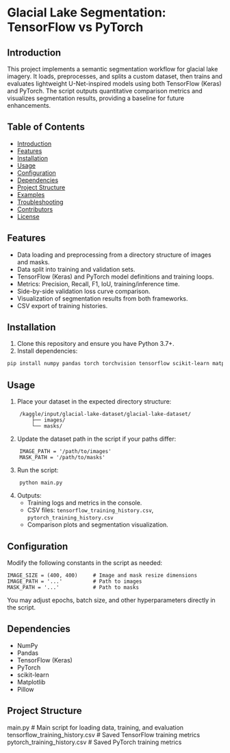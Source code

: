 # Glacial Lake Segmentation: TensorFlow vs PyTorch

## Introduction

This project implements a semantic segmentation workflow for glacial lake imagery. It loads, preprocesses, and splits a custom dataset, then trains and evaluates lightweight U-Net-inspired models using both TensorFlow (Keras) and PyTorch. The script outputs quantitative comparison metrics and visualizes segmentation results, providing a baseline for future enhancements.

## Table of Contents

- [Introduction](#introduction)
- [Features](#features)
- [Installation](#installation)
- [Usage](#usage)
- [Configuration](#configuration)
- [Dependencies](#dependencies)
- [Project Structure](#project-structure)
- [Examples](#examples)
- [Troubleshooting](#troubleshooting)
- [Contributors](#contributors)
- [License](#license)

## Features

- Data loading and preprocessing from a directory structure of images and masks.
- Data split into training and validation sets.
- TensorFlow (Keras) and PyTorch model definitions and training loops.
- Metrics: Precision, Recall, F1, IoU, training/inference time.
- Side-by-side validation loss curve comparison.
- Visualization of segmentation results from both frameworks.
- CSV export of training histories.

## Installation

1. Clone this repository and ensure you have Python 3.7+.
2. Install dependencies:

```bash
pip install numpy pandas torch torchvision tensorflow scikit-learn matplotlib pillow
```

## Usage

1. Place your dataset in the expected directory structure:
```
    /kaggle/input/glacial-lake-dataset/glacial-lake-dataset/
        ├── images/
        └── masks/
```

2. Update the dataset path in the script if your paths differ:
```
    IMAGE_PATH = '/path/to/images'
    MASK_PATH = '/path/to/masks'
```
3. Run the script:
```
    python main.py
```
4. Outputs:
    - Training logs and metrics in the console.
    - CSV files: `tensorflow_training_history.csv`, `pytorch_training_history.csv`
    - Comparison plots and segmentation visualization.

## Configuration

Modify the following constants in the script as needed:

    IMAGE_SIZE = (400, 400)     # Image and mask resize dimensions
    IMAGE_PATH = '...'          # Path to images
    MASK_PATH = '...'           # Path to masks

You may adjust epochs, batch size, and other hyperparameters directly in the script.

## Dependencies

- NumPy
- Pandas
- TensorFlow (Keras)
- PyTorch
- scikit-learn
- Matplotlib
- Pillow

## Project Structure

main.py                         # Main script for loading data, training, and evaluation  
tensorflow_training_history.csv # Saved TensorFlow training metrics  
pytorch_training_history.csv    # Saved PyTorch training metrics  

